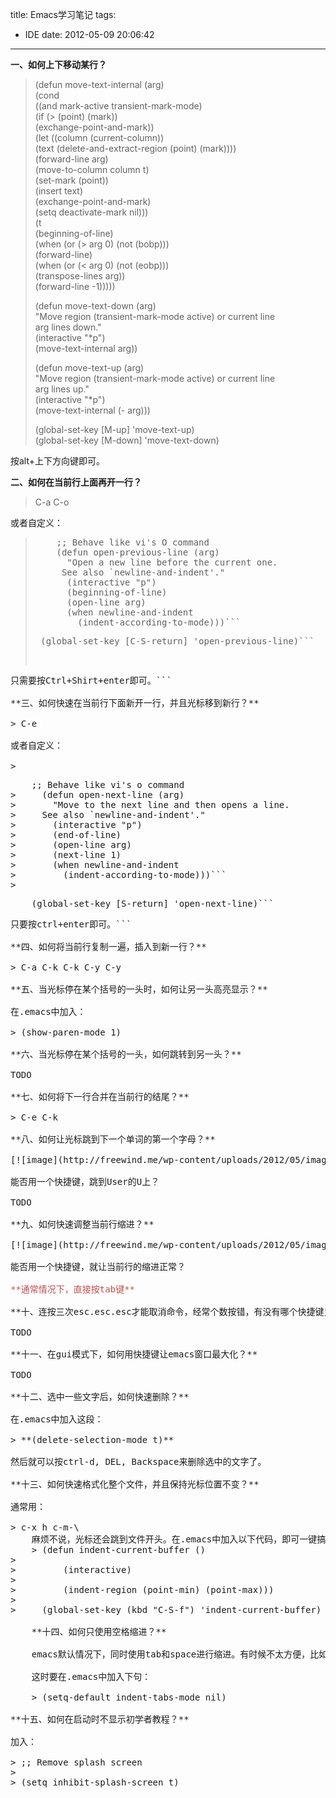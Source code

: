 title: Emacs学习笔记
tags:
  - IDE
date: 2012-05-09 20:06:42
---

**一、如何上下移动某行？**

> (defun move-text-internal (arg)      
>    (cond       
>     ((and mark-active transient-mark-mode)       
>      (if (> (point) (mark))       
>             (exchange-point-and-mark))       
>      (let ((column (current-column))       
>               (text (delete-and-extract-region (point) (mark))))       
>        (forward-line arg)       
>        (move-to-column column t)       
>        (set-mark (point))       
>        (insert text)       
>        (exchange-point-and-mark)       
>        (setq deactivate-mark nil)))       
>     (t       
>      (beginning-of-line)       
>      (when (or (> arg 0) (not (bobp)))       
>        (forward-line)       
>        (when (or (< arg 0) (not (eobp)))       
>             (transpose-lines arg))       
>        (forward-line -1)))))
> 
> (defun move-text-down (arg)      
>    "Move region (transient-mark-mode active) or current line       
>   arg lines down."       
>    (interactive "*p")       
>    (move-text-internal arg))
> 
> (defun move-text-up (arg)      
>    "Move region (transient-mark-mode active) or current line       
>   arg lines up."       
>    (interactive "*p")       
>    (move-text-internal (- arg)))
> 
> (global-set-key [M-up] 'move-text-up)      
> (global-set-key [M-down] 'move-text-down)

按alt+上下方向键即可。

**二、如何在当前行上面再开一行？**

> C-a C-o

或者自定义：

> <pre>    ;; Behave like vi's O command
>     (defun open-previous-line (arg)
>       "Open a new line before the current one. 
>      See also `newline-and-indent'."
>       (interactive "p")
>       (beginning-of-line)
>       (open-line arg)
>       (when newline-and-indent
>         (indent-according-to-mode)))```
> <pre> (global-set-key [C-S-return] 'open-previous-line)```
<pre>只需要按Ctrl+Shirt+enter即可。```

**三、如何快速在当前行下面新开一行，并且光标移到新行？**

> <font style="background-color: #ffffff">C-e <ret></font>

或者自定义：

> <pre>    ;; Behave like vi's o command
>     (defun open-next-line (arg)
>       "Move to the next line and then opens a line.
>     See also `newline-and-indent'."
>       (interactive "p")
>       (end-of-line)
>       (open-line arg)
>       (next-line 1)
>       (when newline-and-indent
>         (indent-according-to-mode)))```
> <pre>    (global-set-key [S-return] 'open-next-line)```
<pre>只要按ctrl+enter即可。```

**四、如何将当前行复制一遍，插入到新一行？**

> C-a C-k C-k C-y C-y

**五、当光标停在某个括号的一头时，如何让另一头高亮显示？**

在.emacs中加入：

> (show-paren-mode 1)

**六、当光标停在某个括号的一头，如何跳转到另一头？**

TODO

**七、如何将下一行合并在当前行的结尾？**

> C-e C-k

**八、如何让光标跳到下一个单词的第一个字母？**

[![image](http://freewind.me/wp-content/uploads/2012/05/image_thumb27.png "image")](http://freewind.me/wp-content/uploads/2012/05/image27.png)

能否用一个快捷键，跳到User的U上？

TODO

**九、如何快速调整当前行缩进？**

[![image](http://freewind.me/wp-content/uploads/2012/05/image_thumb28.png "image")](http://freewind.me/wp-content/uploads/2012/05/image28.png)

能否用一个快捷键，就让当前行的缩进正常？

<font color="#c0504d">**通常情况下，直接按tab键**</font>

**十、连按三次esc.esc.esc才能取消命令，经常个数按错，有没有哪个快捷键只用按一次？**

TODO

**十一、在gui模式下，如何用快捷键让emacs窗口最大化？**

TODO

**十二、选中一些文字后，如何快速删除？**

在.emacs中加入这段：

> **(delete-selection-mode t)**

然后就可以按ctrl-d, DEL, Backspace来删除选中的文字了。

**十三、如何快速格式化整个文件，并且保持光标位置不变？**

通常用：

> c-x h c-m-\
    麻烦不说，光标还会跳到文件开头。在.emacs中加入以下代码，即可一键搞定：
    > (defun indent-current-buffer ()
> 
>         (interactive) 
> 
>         (indent-region (point-min) (point-max)))
> 
>     (global-set-key (kbd "C-S-f") 'indent-current-buffer)

    **十四、如何只使用空格缩进？**

    emacs默认情况下，同时使用tab和space进行缩进。有时候不太方便，比如把代码贴到stackoverflow上调整缩进。

    这时要在.emacs中加入下句：

    > (setq-default indent-tabs-mode nil)

**十五、如何在启动时不显示初学者教程？**

加入：

> ;; Remove splash screen
> 
> (setq inhibit-splash-screen t)